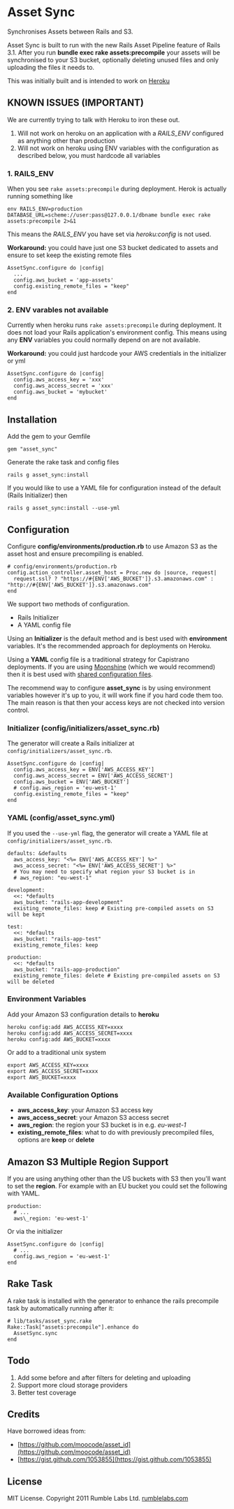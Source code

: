 # Asset Sync

Synchronises Assets between Rails and S3.

Asset Sync is built to run with the new Rails Asset Pipeline feature of Rails 3.1.  After you run __bundle exec rake assets:precompile__ your assets will be synchronised to your S3 
bucket, optionally deleting unused files and only uploading the files it needs to.

This was initially built and is intended to work on [Heroku](http://heroku.com)

## KNOWN ISSUES (IMPORTANT)

We are currently trying to talk with Heroku to iron these out.

1. Will not work on heroku on an application with a *RAILS_ENV* configured as anything other than production
2. Will not work on heroku using ENV variables with the configuration as described below, you must hardcode all variables

### 1. RAILS_ENV

When you see `rake assets:precompile` during deployment. Herok is actually running something like

    env RAILS_ENV=production DATABASE_URL=scheme://user:pass@127.0.0.1/dbname bundle exec rake assets:precompile 2>&1

This means the *RAILS_ENV* you have set via *heroku:config* is not used.

**Workaround:** you could have just one S3 bucket dedicated to assets and ensure to set keep the existing remote files

    AssetSync.configure do |config|
      ...
      config.aws_bucket = 'app-assets'
      config.existing_remote_files = "keep"
    end

### 2. ENV varables not available

Currently when heroku runs `rake assets:precompile` during deployment. It does not load your Rails application's environment config. This means using any **ENV** variables you could normally depend on are not available.

**Workaround:** you could just hardcode your AWS credentials in the initializer or yml

    AssetSync.configure do |config|
      config.aws_access_key = 'xxx'
      config.aws_access_secret = 'xxx'
      config.aws_bucket = 'mybucket'
    end

## Installation

Add the gem to your Gemfile

    gem "asset_sync"

Generate the rake task and config files

    rails g asset_sync:install
    
If you would like to use a YAML file for configuration instead of the default (Rails Initializer) then 

    rails g asset_sync:install --use-yml

## Configuration

Configure __config/environments/production.rb__ to use Amazon
S3 as the asset host and ensure precompiling is enabled.

    # config/environments/production.rb
    config.action_controller.asset_host = Proc.new do |source, request|
      request.ssl? ? "https://#{ENV['AWS_BUCKET']}.s3.amazonaws.com" : "http://#{ENV['AWS_BUCKET']}.s3.amazonaws.com"
    end

We support two methods of configuration.

* Rails Initializer
* A YAML config file

Using an **Initializer** is the default method and is best used with **environment** variables. It's the recommended approach for deployments on Heroku.

Using a **YAML** config file is a traditional strategy for Capistrano deployments. If you are using [Moonshine](https://github.com/railsmachine/moonshine) (which we would recommend) then it is best used with [shared configuration files](https://github.com/railsmachine/moonshine/wiki/Shared-Configuration-Files).

The recommend way to configure **asset_sync** is by using environment variables however it's up to you, it will work fine if you hard code them too. The main reason is that then your access keys are not checked into version control.

### Initializer (config/initializers/asset_sync.rb)

The generator will create a Rails initializer at `config/initializers/asset_sync.rb`.

    AssetSync.configure do |config|
      config.aws_access_key = ENV['AWS_ACCESS_KEY']
      config.aws_access_secret = ENV['AWS_ACCESS_SECRET']
      config.aws_bucket = ENV['AWS_BUCKET']
      # config.aws_region = 'eu-west-1'
      config.existing_remote_files = "keep"
    end


### YAML (config/asset_sync.yml)

If you used the `--use-yml` flag, the generator will create a YAML file at `config/initializers/asset_sync.rb`.

    defaults: &defaults
      aws_access_key: "<%= ENV['AWS_ACCESS_KEY'] %>"
      aws_access_secret: "<%= ENV['AWS_ACCESS_SECRET'] %>"
      # You may need to specify what region your S3 bucket is in
      # aws_region: "eu-west-1"

    development:
      <<: *defaults
      aws_bucket: "rails-app-development"
      existing_remote_files: keep # Existing pre-compiled assets on S3 will be kept

    test:
      <<: *defaults
      aws_bucket: "rails-app-test"
      existing_remote_files: keep

    production:
      <<: *defaults
      aws_bucket: "rails-app-production"
      existing_remote_files: delete # Existing pre-compiled assets on S3 will be deleted

### Environment Variables

Add your Amazon S3 configuration details to **heroku**

    heroku config:add AWS_ACCESS_KEY=xxxx
    heroku config:add AWS_ACCESS_SECRET=xxxx
    heroku config:add AWS_BUCKET=xxxx

Or add to a traditional unix system

    export AWS_ACCESS_KEY=xxxx
    export AWS_ACCESS_SECRET=xxxx
    export AWS_BUCKET=xxxx

### Available Configuration Options

* **aws\_access\_key**: your Amazon S3 access key
* **aws\_access\_secret**: your Amazon S3 access secret
* **aws\_region**: the region your S3 bucket is in e.g. *eu-west-1*
* **existing_remote_files**: what to do with previously precompiled files, options are **keep** or **delete**

## Amazon S3 Multiple Region Support

If you are using anything other than the US buckets with S3 then you'll want to set the **region**. For example with an EU bucket you could set the following with YAML.

    production:
      # ...
      aws\_region: 'eu-west-1'

Or via the initializer

    AssetSync.configure do |config|
      # ...
      config.aws_region = 'eu-west-1'
    end

## Rake Task

A rake task is installed with the generator to enhance the rails 
precompile task by automatically running after it:

    # lib/tasks/asset_sync.rake
    Rake::Task["assets:precompile"].enhance do
      AssetSync.sync
    end

## Todo

1. Add some before and after filters for deleting and uploading
2. Support more cloud storage providers
3. Better test coverage

## Credits

Have borrowed ideas from:

 - [https://github.com/moocode/asset_id](https://github.com/moocode/asset_id)
 - [https://gist.github.com/1053855](https://gist.github.com/1053855)

## License

MIT License. Copyright 2011 Rumble Labs Ltd. [rumblelabs.com](http://rumblelabs.com)